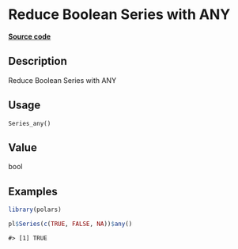 

# Reduce Boolean Series with ANY

[**Source code**](https://github.com/pola-rs/r-polars/tree/main/R/series__series.R#L506)

## Description

Reduce Boolean Series with ANY

## Usage

<pre><code class='language-R'>Series_any()
</code></pre>

## Value

bool

## Examples

``` r
library(polars)

pl$Series(c(TRUE, FALSE, NA))$any()
```

    #> [1] TRUE
